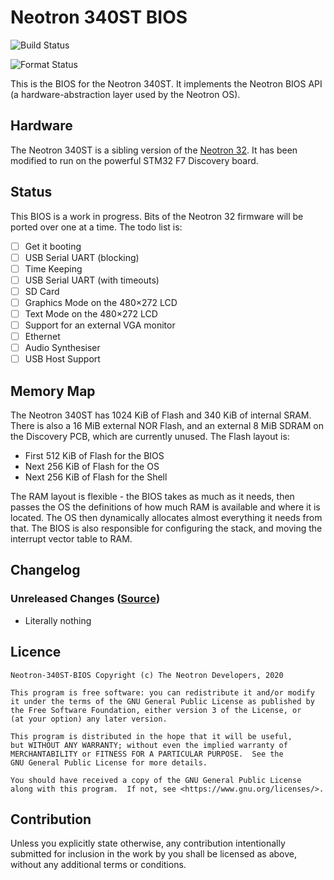 # Neotron 340ST BIOS

![Build Status](https://github.com/neotron-compute/Neotron-340ST-BIOS/workflows/Build/badge.svg "Github Action Build Status")

![Format Status](https://github.com/neotron-compute/Neotron-340ST-BIOS/workflows/Format/badge.svg "Github Action Format Check Status")

This is the BIOS for the Neotron 340ST. It implements the Neotron BIOS API (a hardware-abstraction layer used by the Neotron OS).

## Hardware

The Neotron 340ST is a sibling version of the [Neotron 32](https://github.com/neotron-compute/Neotron-32-BIOS). It has been modified to run on the powerful STM32 F7 Discovery board.

## Status

This BIOS is a work in progress. Bits of the Neotron 32 firmware will be ported over one at a time. The todo list is:

* [ ] Get it booting
* [ ] USB Serial UART (blocking)
* [ ] Time Keeping
* [ ] USB Serial UART (with timeouts)
* [ ] SD Card
* [ ] Graphics Mode on the 480×272 LCD
* [ ] Text Mode on the 480×272 LCD
* [ ] Support for an external VGA monitor
* [ ] Ethernet
* [ ] Audio Synthesiser
* [ ] USB Host Support

## Memory Map

The Neotron 340ST has 1024 KiB of Flash and 340 KiB of internal SRAM. There is also a 16 MiB external NOR Flash, and an external 8 MiB SDRAM on the Discovery PCB, which are currently unused. The Flash layout is:

* First 512 KiB of Flash for the BIOS
* Next 256 KiB of Flash for the OS
* Next 256 KiB of Flash for the Shell

The RAM layout is flexible - the BIOS takes as much as it needs, then passes the OS the definitions of how much RAM is available and where it is located. The OS then dynamically allocates almost everything it needs from that. The BIOS is also responsible for configuring the stack, and moving the interrupt vector table to RAM.

## Changelog

### Unreleased Changes ([Source](https://github.com/neotron-compute/Neotron-340ST-BIOS/tree/master))

* Literally nothing

## Licence

    Neotron-340ST-BIOS Copyright (c) The Neotron Developers, 2020

    This program is free software: you can redistribute it and/or modify
    it under the terms of the GNU General Public License as published by
    the Free Software Foundation, either version 3 of the License, or
    (at your option) any later version.

    This program is distributed in the hope that it will be useful,
    but WITHOUT ANY WARRANTY; without even the implied warranty of
    MERCHANTABILITY or FITNESS FOR A PARTICULAR PURPOSE.  See the
    GNU General Public License for more details.

    You should have received a copy of the GNU General Public License
    along with this program.  If not, see <https://www.gnu.org/licenses/>.

## Contribution

Unless you explicitly state otherwise, any contribution intentionally
submitted for inclusion in the work by you shall be licensed as above, without
any additional terms or conditions.
